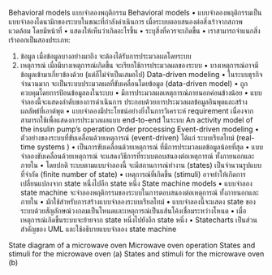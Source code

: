 Behavioral models
แบบจำลองพฤติกรรม
Behavioral models
•	แบบจำลองพฤติกรรมเป็นแบบจำลองไดนามิกของระบบในขณะที่กำลังดำเนินการ เมื่อระบบตอบสนองต่อสิ่งเร้าจากสภาพแวดล้อม โดยมีหน้าที่
•	แสดงให้เห็นว่าเกิดอะไรขึ้น
•	ระบุสิ่งที่ควรจะเกิดขึ้น
•	เราสามารถจำแนกสิ่งเร้าออกเป็นสองประเภท:
1. ข้อมูล เมื่อข้อมูลบางอย่างมาถึง จะต้องได้รับการประมวลผลโดยระบบ
2. เหตุการณ์ เมื่อมีบางเหตุการณ์เกิดขึ้น จะเรียกใช้การประมวลผลของระบบ
•	บางเหตุการณ์อาจมีข้อมูลเข้ามาเกี่ยวข้องด้วย (แต่ก็ไม่จำเป็นเสมอไป)
Data-driven modeling
•	ในระบบธุรกิจจำนวนมาก จะเป็นระบบประมวลผลที่ขับเคลื่อนโดยข้อมูล (data-driven model)
•	ถูกควบคุมโดยการป้อนข้อมูลลงในระบบ 
•	มีการประมวลผลเหตุการณ์ภายนอกค่อนข้างน้อย
•	แบบจำลองนี้จะแสดงลำดับของการดำเนินการ ประกอบด้วยการประมวลผลข้อมูลอินพุตและสร้างผลลัพธ์ที่เอาต์พุต
•	แบบจำลองมีประโยชน์อย่างยิ่งในการวิเคราะห์ requirement เนื่องจากสามารถใช้เพื่อแสดงการประมวลผลแบบ end-to-end ในระบบ
An activity model of the insulin pump’s operation 
Order processing 
Event-driven modeling
•	ตัวอย่างของระบบที่ขับเคลื่อนด้วยเหตุการณ์ (event-driven) ได้แก่ ระบบเรียลไทม์ (real-time systems )
•	เป็นการขับเคลื่อนด้วยเหตุการณ์ ที่มีการประมวลผลข้อมูลน้อยที่สุด
•	แบบจำลองขับเคลื่อนด้วยเหตุการณ์ จะแสดงวิธีการที่ระบบตอบสนองต่อเหตุการณ์ ทั้งภายนอกและภายใน
•	โดยปกติ ระบบตามแบบจำลองนี้ จะมีสถานการณ์ทำงาน (states) เป็นจำนวนรูปแบบที่จำกัด (finite number of state) 
•	เหตุการณ์ที่เกิดขึ้น (stimuli) อาจทำให้เกิดการเปลี่ยนแปลงจาก state หนึ่งไปอีก state หนึ่ง
State machine models
•	แบบจำลอง state machine จะจำลองพฤติกรรมของระบบในการตอบสนองต่อเหตุการณ์ ทั้งภายนอกและภายใน
•	มักใช้สำหรับการสร้างแบบจำลองระบบเรียลไทม์
•	แบบจำลองนี้จะแสดง state ของระบบด้วยสัญลักษณ์วงกลมเป็นโหนดและเหตุการณ์เป็นแส้นโค้งเชื่อมระหว่างโหนด 
•	เมื่อเหตุการณ์เกิดขึ้นระบบจะย้ายจาก state หนึ่งไปยังอีก state หนึ่ง
•	Statecharts เป็นส่วนสำคัญของ UML และใช้อธิบายแบบจำลอง state machine 

State diagram of a microwave oven 
Microwave oven operation 
States and stimuli for the microwave oven (a) 
States and stimuli for the microwave oven (b) 